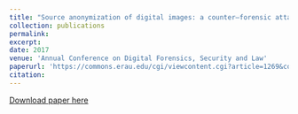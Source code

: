 ```yaml
---
title: "Source anonymization of digital images: a counter–forensic attack on PRNU based source identification techniques"
collection: publications
permalink: 
excerpt: 
date: 2017
venue: 'Annual Conference on Digital Forensics, Security and Law'
paperurl: 'https://commons.erau.edu/cgi/viewcontent.cgi?article=1269&context=adfsl'
citation: 
---
```


[Download paper here](https://commons.erau.edu/cgi/viewcontent.cgi?article=1269&context=adfsl)

